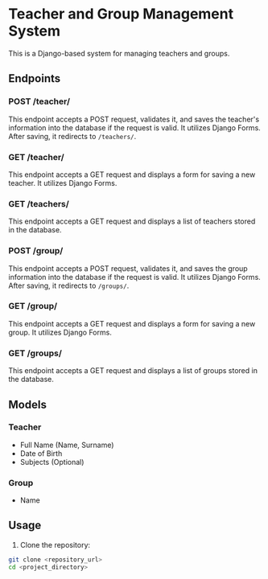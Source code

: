 # Teacher and Group Management System

This is a Django-based system for managing teachers and groups.

## Endpoints

### POST /teacher/
This endpoint accepts a POST request, validates it, and saves the teacher's information into the database if the request is valid. It utilizes Django Forms. After saving, it redirects to `/teachers/`.

### GET /teacher/
This endpoint accepts a GET request and displays a form for saving a new teacher. It utilizes Django Forms.

### GET /teachers/
This endpoint accepts a GET request and displays a list of teachers stored in the database.

### POST /group/
This endpoint accepts a POST request, validates it, and saves the group information into the database if the request is valid. It utilizes Django Forms. After saving, it redirects to `/groups/`.

### GET /group/
This endpoint accepts a GET request and displays a form for saving a new group. It utilizes Django Forms.

### GET /groups/
This endpoint accepts a GET request and displays a list of groups stored in the database.

## Models

### Teacher
- Full Name (Name, Surname)
- Date of Birth
- Subjects (Optional)

### Group
- Name

## Usage

1. Clone the repository:
```bash
git clone <repository_url>
cd <project_directory>
